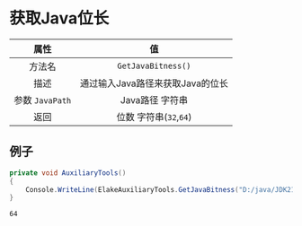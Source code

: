# 获取Java位长

|      属性       |                值                |
| :-------------: | :------------------------------: |
|     方法名      |        `GetJavaBitness()`        |
|      描述       | 通过输入Java路径来获取Java的位长 |
| 参数 `JavaPath` |         Java路径 字符串          |
|      返回       |      位数 字符串(`32`,`64`)      |

## 例子

```C#
private void AuxiliaryTools()
{
    Console.WriteLine(ElakeAuxiliaryTools.GetJavaBitness("D:/java/JDK21"));
}
```

```[输出]
64
```
